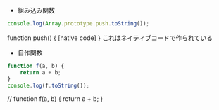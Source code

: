 ﻿* 組み込み関数

```js
console.log(Array.prototype.push.toString());
```

function push() { [native code] }
これはネイティブコードで作られている

* 自作関数

```js
function f(a, b) {
    return a + b;
}
console.log(f.toString());
```

// function f(a, b) { return a + b; }